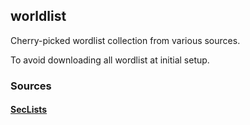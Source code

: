 ## worldlist

Cherry-picked wordlist collection from various sources.

To avoid downloading all wordlist at initial setup.

### Sources

#### [SecLists](https://github.com/danielmiessler/SecLists)
